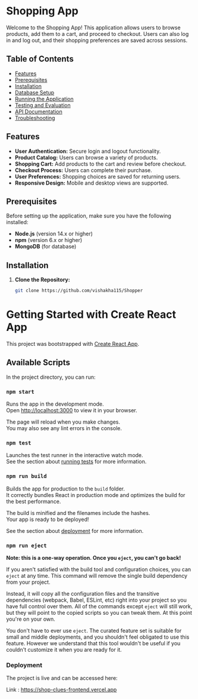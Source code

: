 # Shopping App

Welcome to the Shopping App! This application allows users to browse products, add them to a cart, and proceed to checkout. Users can also log in and log out, and their shopping preferences are saved across sessions.

## Table of Contents

- [Features](#features)
- [Prerequisites](#prerequisites)
- [Installation](#installation)
- [Database Setup](#database-setup)
- [Running the Application](#running-the-application)
- [Testing and Evaluation](#testing-and-evaluation)
- [API Documentation](#api-documentation)
- [Troubleshooting](#troubleshooting)

## Features

- **User Authentication:** Secure login and logout functionality.
- **Product Catalog:** Users can browse a variety of products.
- **Shopping Cart:** Add products to the cart and review before checkout.
- **Checkout Process:** Users can complete their purchase.
- **User Preferences:** Shopping choices are saved for returning users.
- **Responsive Design:** Mobile and desktop views are supported.

## Prerequisites

Before setting up the application, make sure you have the following installed:

- **Node.js** (version 14.x or higher)
- **npm** (version 6.x or higher)
- **MongoDB** (for database)

## Installation

1. **Clone the Repository:**

   ```bash
   git clone https://github.com/vishakha115/Shopper
   

# Getting Started with Create React App

This project was bootstrapped with [Create React App](https://github.com/facebook/create-react-app).

## Available Scripts

In the project directory, you can run:

### `npm start`

Runs the app in the development mode.\
Open [http://localhost:3000](http://localhost:3000) to view it in your browser.

The page will reload when you make changes.\
You may also see any lint errors in the console.

### `npm test`

Launches the test runner in the interactive watch mode.\
See the section about [running tests](https://facebook.github.io/create-react-app/docs/running-tests) for more information.

### `npm run build`

Builds the app for production to the `build` folder.\
It correctly bundles React in production mode and optimizes the build for the best performance.

The build is minified and the filenames include the hashes.\
Your app is ready to be deployed!

See the section about [deployment](https://facebook.github.io/create-react-app/docs/deployment) for more information.

### `npm run eject`

**Note: this is a one-way operation. Once you `eject`, you can't go back!**

If you aren't satisfied with the build tool and configuration choices, you can `eject` at any time. This command will remove the single build dependency from your project.

Instead, it will copy all the configuration files and the transitive dependencies (webpack, Babel, ESLint, etc) right into your project so you have full control over them. All of the commands except `eject` will still work, but they will point to the copied scripts so you can tweak them. At this point you're on your own.

You don't have to ever use `eject`. The curated feature set is suitable for small and middle deployments, and you shouldn't feel obligated to use this feature. However we understand that this tool wouldn't be useful if you couldn't customize it when you are ready for it.



### Deployment

The project is live and can be accessed here:

Link : https://shop-clues-frontend.vercel.app
